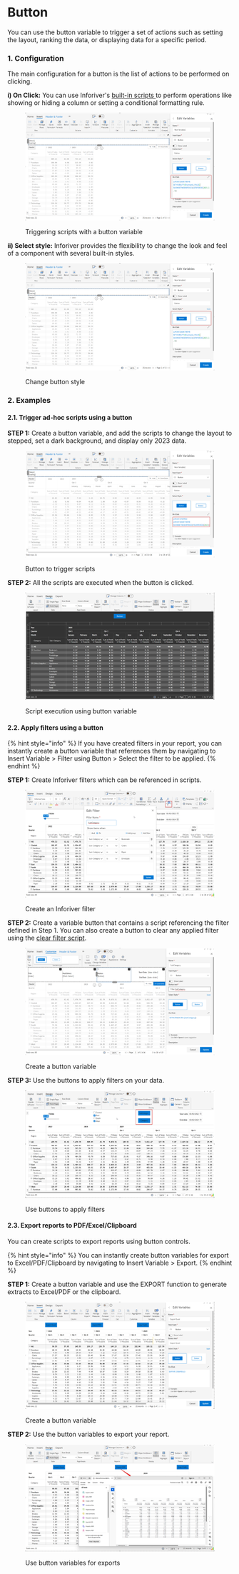 # Button

You can use the button variable to trigger a set of actions such as setting the layout, ranking the data, or displaying data for a specific period.&#x20;

### 1. Configuration

The main configuration for a button is the list of actions to be performed on clicking.

**i) On Click:** You can use Inforiver's [built-in scripts ](../../../../../formula-syntax/scripting-functions/)to perform operations like showing or hiding a column or setting a conditional formatting rule.

<figure><img src="../../../../../.gitbook/assets/image (460).png" alt=""><figcaption><p>Triggering scripts with a button variable</p></figcaption></figure>

**ii) Select style:** Inforiver provides the flexibility to change the look and feel of a component with several built-in styles.

<figure><img src="../../../../../.gitbook/assets/image (461).png" alt=""><figcaption><p>Change button style</p></figcaption></figure>

### 2. Examples

#### &#x20;2.1. Trigger ad-hoc scripts using a button

**STEP 1:** Create a button variable, and add the scripts to change the layout to stepped, set a dark background, and display only 2023 data.

<figure><img src="../../../../../.gitbook/assets/image (469).png" alt=""><figcaption><p>Button to trigger scripts</p></figcaption></figure>

**STEP 2:** All the scripts are executed when the button is clicked.

<figure><img src="../../../../../.gitbook/assets/image (470).png" alt=""><figcaption><p>Script execution using button variable</p></figcaption></figure>

#### 2.2. Apply filters using a button

{% hint style="info" %}
If you have created filters in your report, you can instantly create a button variable that references them by navigating to Insert Variable > Filter using Button > Select the filter to be applied.
{% endhint %}

**STEP 1:** Create Inforiver filters which can be referenced in scripts.

<figure><img src="../../../../../.gitbook/assets/image (493).png" alt=""><figcaption><p>Create an Inforiver filter</p></figcaption></figure>

**STEP 2:** Create a variable button that contains a script referencing the filter defined in Step 1. You can also create a button to clear any applied filter using the [clear filter script](../../../../../formula-syntax/scripting-functions/setfilter.md#clearfilter).

<figure><img src="../../../../../.gitbook/assets/image (494).png" alt=""><figcaption><p>Create a button variable</p></figcaption></figure>

**STEP 3:** Use the buttons to apply filters on your data.

<figure><img src="../../../../../.gitbook/assets/image (495).png" alt=""><figcaption><p>Use buttons to apply filters</p></figcaption></figure>

#### &#x20;2.3. Export reports to PDF/Excel/Clipboard

You can create scripts to export reports using button controls.

{% hint style="info" %}
You can instantly create button variables for export to Excel/PDF/Clipboard by navigating to Insert Variable > Export.
{% endhint %}

**STEP 1:**  Create a button variable and use the EXPORT function to generate extracts to Excel/PDF or the clipboard.

<figure><img src="../../../../../.gitbook/assets/image.png" alt=""><figcaption><p>Create a button variable</p></figcaption></figure>

**STEP 2:** Use the button variables to export your report.

<figure><img src="../../../../../.gitbook/assets/image (1).png" alt=""><figcaption><p>Use button variables for exports</p></figcaption></figure>
